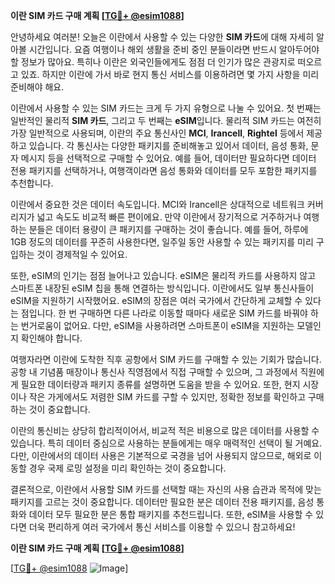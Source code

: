 **이란 SIM 카드 구매 계획 [[TG💪+ @esim1088](https://t.me/s/esim1088)]**

안녕하세요 여러분! 오늘은 이란에서 사용할 수 있는 다양한 **SIM 카드**에 대해 자세히 알아볼 시간입니다. 요즘 여행이나 해외 생활을 준비 중인 분들이라면 반드시 알아두어야 할 정보가 많아요. 특히나 이란은 외국인들에게도 점점 더 인기가 많은 관광지로 떠오르고 있죠. 하지만 이란에 가서 바로 현지 통신 서비스를 이용하려면 몇 가지 사항을 미리 준비해야 해요.

이란에서 사용할 수 있는 SIM 카드는 크게 두 가지 유형으로 나눌 수 있어요. 첫 번째는 일반적인 물리적 **SIM 카드**, 그리고 두 번째는 **eSIM**입니다. 물리적 SIM 카드는 여전히 가장 일반적으로 사용되며, 이란의 주요 통신사인 **MCI**, **Irancell**, **Rightel** 등에서 제공하고 있습니다. 각 통신사는 다양한 패키지를 준비해놓고 있어서 데이터, 음성 통화, 문자 메시지 등을 선택적으로 구매할 수 있어요. 예를 들어, 데이터만 필요하다면 데이터 전용 패키지를 선택하거나, 여행객이라면 음성 통화와 데이터를 모두 포함한 패키지를 추천합니다.

이란에서 중요한 것은 데이터 속도입니다. MCI와 Irancell은 상대적으로 네트워크 커버리지가 넓고 속도도 비교적 빠른 편이에요. 만약 이란에서 장기적으로 거주하거나 여행하는 분들은 데이터 용량이 큰 패키지를 구매하는 것이 좋습니다. 예를 들어, 하루에 1GB 정도의 데이터를 꾸준히 사용한다면, 일주일 동안 사용할 수 있는 패키지를 미리 구입하는 것이 경제적일 수 있어요.

또한, eSIM의 인기는 점점 늘어나고 있습니다. eSIM은 물리적 카드를 사용하지 않고 스마트폰 내장된 eSIM 칩을 통해 연결하는 방식입니다. 이란에서도 일부 통신사들이 eSIM을 지원하기 시작했어요. eSIM의 장점은 여러 국가에서 간단하게 교체할 수 있다는 점입니다. 한 번 구매하면 다른 나라로 이동할 때마다 새로운 SIM 카드를 바꿔야 하는 번거로움이 없어요. 다만, eSIM을 사용하려면 스마트폰이 eSIM을 지원하는 모델인지 확인해야 합니다.

여행자라면 이란에 도착한 직후 공항에서 SIM 카드를 구매할 수 있는 기회가 많습니다. 공항 내 기념품 매장이나 통신사 직영점에서 직접 구매할 수 있으며, 그 과정에서 직원에게 필요한 데이터량과 패키지 종류를 설명하면 도움을 받을 수 있어요. 또한, 현지 시장이나 작은 가게에서도 저렴한 SIM 카드를 구할 수 있지만, 정확한 정보를 확인하고 구매하는 것이 중요합니다.

이란의 통신비는 상당히 합리적이어서, 비교적 적은 비용으로 많은 데이터를 사용할 수 있습니다. 특히 데이터 중심으로 사용하는 분들에게는 매우 매력적인 선택이 될 거예요. 다만, 이란에서의 데이터 사용은 기본적으로 국경을 넘어 사용되지 않으므로, 해외로 이동할 경우 국제 로밍 설정을 미리 확인하는 것이 중요합니다.

결론적으로, 이란에서 사용할 SIM 카드를 선택할 때는 자신의 사용 습관과 목적에 맞는 패키지를 고르는 것이 중요합니다. 데이터만 필요한 분은 데이터 전용 패키지를, 음성 통화와 데이터 모두 필요한 분은 통합 패키지를 추천드립니다. 또한, eSIM을 사용할 수 있다면 더욱 편리하게 여러 국가에서 통신 서비스를 이용할 수 있으니 참고하세요!

**이란 SIM 카드 구매 계획 [[TG💪+ @esim1088](https://t.me/s/esim1088)]**  

[[TG💪+ @esim1088](https://t.me/s/esim1088) ![Image](https://i.postimg.cc/Y0z9fWf4/image.png)]